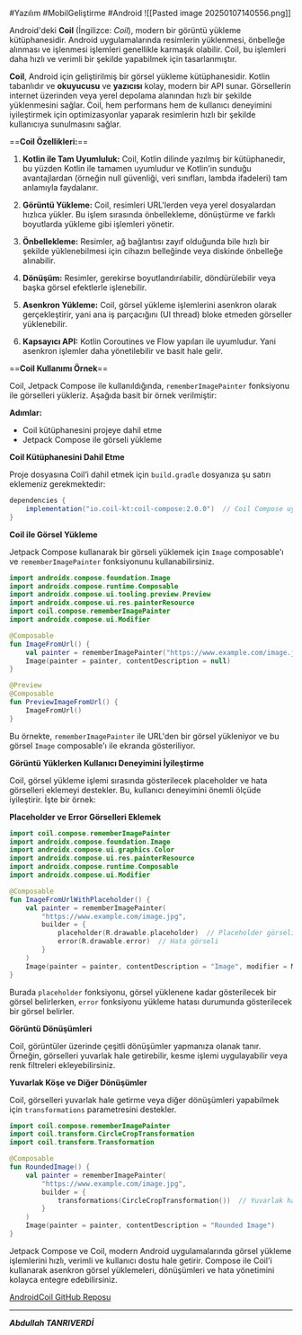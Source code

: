 #Yazılım #MobilGeliştirme #Android 
![[Pasted image 20250107140556.png]]

Android'deki **Coil** (İngilizce: _Coil_), modern bir görüntü yükleme kütüphanesidir. Android uygulamalarında resimlerin yüklenmesi, önbelleğe alınması ve işlenmesi işlemleri genellikle karmaşık olabilir. Coil, bu işlemleri daha hızlı ve verimli bir şekilde yapabilmek için tasarlanmıştır.

**Coil**, Android için geliştirilmiş bir görsel yükleme kütüphanesidir. Kotlin tabanlıdır ve **okuyucusu** ve **yazıcısı** kolay, modern bir API sunar. Görsellerin internet üzerinden veya yerel depolama alanından hızlı bir şekilde yüklenmesini sağlar. Coil, hem performans hem de kullanıcı deneyimini iyileştirmek için optimizasyonlar yaparak resimlerin hızlı bir şekilde kullanıcıya sunulmasını sağlar.


==**Coil Özellikleri:**==

1. **Kotlin ile Tam Uyumluluk:** Coil, Kotlin dilinde yazılmış bir kütüphanedir, bu yüzden Kotlin ile tamamen uyumludur ve Kotlin'in sunduğu avantajlardan (örneğin null güvenliği, veri sınıfları, lambda ifadeleri) tam anlamıyla faydalanır.
    
2. **Görüntü Yükleme:** Coil, resimleri URL'lerden veya yerel dosyalardan hızlıca yükler. Bu işlem sırasında önbellekleme, dönüştürme ve farklı boyutlarda yükleme gibi işlemleri yönetir.
    
3. **Önbellekleme:** Resimler, ağ bağlantısı zayıf olduğunda bile hızlı bir şekilde yüklenebilmesi için cihazın belleğinde veya diskinde önbelleğe alınabilir.
    
4. **Dönüşüm:** Resimler, gerekirse boyutlandırılabilir, döndürülebilir veya başka görsel efektlerle işlenebilir.
    
5. **Asenkron Yükleme:** Coil, görsel yükleme işlemlerini asenkron olarak gerçekleştirir, yani ana iş parçacığını (UI thread) bloke etmeden görseller yüklenebilir.
    
6. **Kapsayıcı API:** Kotlin Coroutines ve Flow yapıları ile uyumludur. Yani asenkron işlemler daha yönetilebilir ve basit hale gelir.


==**Coil Kullanımı Örnek**==

Coil, Jetpack Compose ile kullanıldığında, `rememberImagePainter` fonksiyonu ile görselleri yükleriz. Aşağıda basit bir örnek verilmiştir:

**Adımlar:**

- Coil kütüphanesini projeye dahil etme
- Jetpack Compose ile görseli yükleme

**Coil Kütüphanesini Dahil Etme**

Proje dosyasına Coil’i dahil etmek için `build.gradle` dosyanıza şu satırı eklemeniz gerekmektedir:
```gradle
dependencies {
    implementation("io.coil-kt:coil-compose:2.0.0")  // Coil Compose uyumlu sürüm
}

```


**Coil ile Görsel Yükleme**

Jetpack Compose kullanarak bir görseli yüklemek için `Image` composable'ı ve `rememberImagePainter` fonksiyonunu kullanabilirsiniz.
```kotlin
import androidx.compose.foundation.Image
import androidx.compose.runtime.Composable
import androidx.compose.ui.tooling.preview.Preview
import androidx.compose.ui.res.painterResource
import coil.compose.rememberImagePainter
import androidx.compose.ui.Modifier

@Composable
fun ImageFromUrl() {
    val painter = rememberImagePainter("https://www.example.com/image.jpg")
    Image(painter = painter, contentDescription = null)
}

@Preview
@Composable
fun PreviewImageFromUrl() {
    ImageFromUrl()
}

```
Bu örnekte, `rememberImagePainter` ile URL'den bir görsel yükleniyor ve bu görsel `Image` composable'ı ile ekranda gösteriliyor.


**Görüntü Yüklerken Kullanıcı Deneyimini İyileştirme**

Coil, görsel yükleme işlemi sırasında gösterilecek placeholder ve hata görselleri eklemeyi destekler. Bu, kullanıcı deneyimini önemli ölçüde iyileştirir. İşte bir örnek:

**Placeholder ve Error Görselleri Eklemek**

```kotlin
import coil.compose.rememberImagePainter
import androidx.compose.foundation.Image
import androidx.compose.ui.graphics.Color
import androidx.compose.ui.res.painterResource
import androidx.compose.runtime.Composable
import androidx.compose.ui.Modifier

@Composable
fun ImageFromUrlWithPlaceholder() {
    val painter = rememberImagePainter(
        "https://www.example.com/image.jpg",
        builder = {
            placeholder(R.drawable.placeholder)  // Placeholder görseli
            error(R.drawable.error)  // Hata görseli
        }
    )
    Image(painter = painter, contentDescription = "Image", modifier = Modifier.fillMaxWidth())
}

```
Burada `placeholder` fonksiyonu, görsel yüklenene kadar gösterilecek bir görsel belirlerken, `error` fonksiyonu yükleme hatası durumunda gösterilecek bir görsel belirler.


 **Görüntü Dönüşümleri**

Coil, görüntüler üzerinde çeşitli dönüşümler yapmanıza olanak tanır. Örneğin, görselleri yuvarlak hale getirebilir, kesme işlemi uygulayabilir veya renk filtreleri ekleyebilirsiniz.

**Yuvarlak Köşe ve Diğer Dönüşümler**

Coil, görselleri yuvarlak hale getirme veya diğer dönüşümleri yapabilmek için `transformations` parametresini destekler.

```kotlin
import coil.compose.rememberImagePainter
import coil.transform.CircleCropTransformation
import coil.transform.Transformation

@Composable
fun RoundedImage() {
    val painter = rememberImagePainter(
        "https://www.example.com/image.jpg",
        builder = {
            transformations(CircleCropTransformation())  // Yuvarlak hale getirme
        }
    )
    Image(painter = painter, contentDescription = "Rounded Image")
}

```

Jetpack Compose ve Coil, modern Android uygulamalarında görsel yükleme işlemlerini hızlı, verimli ve kullanıcı dostu hale getirir. Compose ile Coil'i kullanarak asenkron görsel yüklemeleri, dönüşümleri ve hata yönetimini kolayca entegre edebilirsiniz.

[AndroidCoil GitHub Reposu](https://github.com/abdullah-tanriverdi/AndroidCoil)


---
***Abdullah TANRIVERDİ***